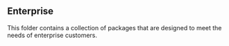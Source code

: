 ## Enterprise

This folder contains a collection of packages that are designed to meet the needs of enterprise customers.
